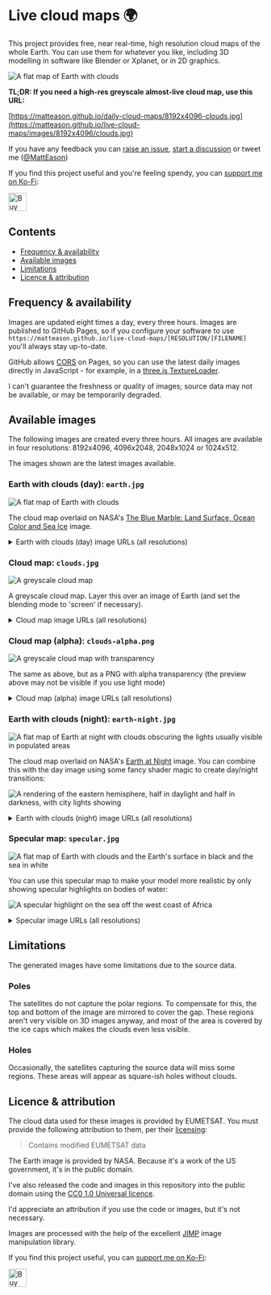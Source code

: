 # Live cloud maps 🌍

This project provides free, near real-time, high resolution cloud maps of the whole Earth. You can use them for whatever you like, including 3D modelling in software like Blender or Xplanet, or in 2D graphics.

![A flat map of Earth with clouds](https://matteason.github.io/live-cloud-maps/images/1024x512/earth.jpg)

**TL;DR: If you need a high-res greyscale almost-live cloud map, use this URL:**

[https://matteason.github.io/daily-cloud-maps/8192x4096-clouds.jpg](https://matteason.github.io/live-cloud-maps/images/8192x4096/clouds.jpg)

If you have any feedback you can [raise an issue](https://github.com/matteason/live-cloud-maps/issues/new), [start a discussion](https://github.com/matteason/live-cloud-maps/discussions/new) or tweet me ([@MattEason](https://twitter.com/MattEason))

If you find this project useful and you're feeling spendy, you can <a href='https://ko-fi.com/R5R2CWXB1' target='_blank'>support me on Ko-Fi</a>:

<a href='https://ko-fi.com/R5R2CWXB1' target='_blank'><img height='36' style='border:0px;height:36px;' src='https://cdn.ko-fi.com/cdn/kofi1.png?v=3' border='0' alt='Buy Me a Coffee at ko-fi.com' /></a>

## Contents
* [Frequency & availability](#frequency--availability)
* [Available images](#available-images)
* [Limitations](#limitations)
* [Licence & attribution](#licence--attribution)

## Frequency & availability
Images are updated eight times a day, every three hours. Images are published to GitHub Pages, so if you configure your software to
use `https://matteason.github.io/live-cloud-maps/[RESOLUTION/[FILENAME]` you'll always stay up-to-date.

GitHub allows [CORS](https://developer.mozilla.org/en-US/docs/Web/HTTP/CORS) on Pages, so you can use the latest daily images directly in JavaScript - for example, in a [three.js TextureLoader](https://threejs.org/docs/#api/en/loaders/TextureLoader).

I can't guarantee the freshness or quality of images; source data may not be available, or may be temporarily degraded.

## Available images

The following images are created every three hours. All images are available in four resolutions: 8192x4096, 4096x2048, 2048x1024 or 1024x512.

The images shown are the latest images available.

### Earth with clouds (day): `earth.jpg`

![A flat map of Earth with clouds](https://matteason.github.io/live-cloud-maps/images/1024x512/earth.jpg)

The cloud map overlaid on NASA's
[The Blue Marble: Land Surface, Ocean Color and Sea Ice](https://visibleearth.nasa.gov/images/57730/the-blue-marble-land-surface-ocean-color-and-sea-ice)
image.

<details>
  <summary>Earth with clouds (day) image URLs (all resolutions)</summary>
These URLs are for the latest images:

* [1024x512 Earth with clouds (day)](https://matteason.github.io/live-cloud-maps/images/1024x512/earth.jpg)
* [2048x1024 Earth with clouds (day)](https://matteason.github.io/live-cloud-maps/images/2048x1024/earth.jpg)
* [4096x2048 Earth with clouds (day)](https://matteason.github.io/live-cloud-maps/images/4096x2048/earth.jpg)
* [8192x4096 Earth with clouds (day)](https://matteason.github.io/live-cloud-maps/images/8192x4096/earth.jpg)
</details>

### Cloud map: `clouds.jpg`

![A greyscale cloud map](https://matteason.github.io/live-cloud-maps/images/1024x512/clouds.jpg)

A greyscale cloud map. Layer this over an image of Earth (and set the blending mode to 'screen' if necessary).

<details>
  <summary>Cloud map image URLs (all resolutions)</summary>
These URLs are for the latest images:

* [1024x512 cloud map](https://matteason.github.io/live-cloud-maps/images/1024x512/clouds.jpg)
* [2048x1024 cloud map](https://matteason.github.io/live-cloud-maps/images/2048x1024/clouds.jpg)
* [4096x2048 cloud map](https://matteason.github.io/live-cloud-maps/images/4096x2048/clouds.jpg)
* [8192x4096 cloud map](https://matteason.github.io/live-cloud-maps/images/8192x4096/clouds.jpg)
</details>


### Cloud map (alpha): `clouds-alpha.png`

![A greyscale cloud map with transparency](https://matteason.github.io/live-cloud-maps/images/1024x512/clouds-alpha.png)

The same as above, but as a PNG with alpha transparency (the preview above may not be visible if you use light mode)

<details>
  <summary>Cloud map (alpha) image URLs (all resolutions)</summary>
These URLs are for the latest images:

* [1024x512 cloud map (alpha)](https://matteason.github.io/live-cloud-maps/images/1024x512/clouds-alpha.png)
* [2048x1024 cloud map (alpha)](https://matteason.github.io/live-cloud-maps/images/2048x1024/clouds-alpha.png)
* [4096x2048 cloud map (alpha)](https://matteason.github.io/live-cloud-maps/images/4096x2048/clouds-alpha.png)
* [8192x4096 cloud map (alpha)](https://matteason.github.io/live-cloud-maps/images/8192x4096/clouds-alpha.png)
</details>


### Earth with clouds (night): `earth-night.jpg`

![A flat map of Earth at night with clouds obscuring the lights usually visible in populated areas](https://matteason.github.io/live-cloud-maps/images/1024x512/earth-night.jpg)

The cloud map overlaid on NASA's
[Earth at Night](https://earthobservatory.nasa.gov/features/NightLights)
image. You can combine this with the day image using some fancy shader magic to create day/night transitions:

![A rendering of the eastern hemisphere, half in daylight and half in darkness, with city lights showing](https://user-images.githubusercontent.com/1935173/181506151-764c80c3-1069-4d62-b294-34d00d2ed319.png)

<details>
  <summary>Earth with clouds (night) image URLs (all resolutions)</summary>
These URLs are for the latest images:

* [1024x512 Earth with clouds (night)](https://matteason.github.io/live-cloud-maps/images/1024x512/earth-night.jpg)
* [2048x1024 Earth with clouds (night)](https://matteason.github.io/live-cloud-maps/images/2048x1024/earth-night.jpg)
* [4096x2048 Earth with clouds (night)](https://matteason.github.io/live-cloud-maps/images/4096x2048/earth-night.jpg)
* [8192x4096 Earth with clouds (night)](https://matteason.github.io/live-cloud-maps/images/8192x4096/earth-night.jpg)
</details>

### Specular map: `specular.jpg`

![A flat map of Earth with clouds and the Earth's surface in black and the sea in white](https://matteason.github.io/live-cloud-maps/images/1024x512/specular.jpg)

You can use this specular map to make your model more realistic by only showing specular highlights on bodies of water:

![A specular highlight on the sea off the west coast of Africa](https://user-images.githubusercontent.com/1935173/181506465-9a97c504-dceb-4c91-9642-6bd904fb868f.png)

<details>
  <summary>Specular image URLs (all resolutions)</summary>
These URLs are for the latest images:

* [1024x512 specular](https://matteason.github.io/live-cloud-maps/images/1024x512/specular.jpg)
* [2048x1024 specular](https://matteason.github.io/live-cloud-maps/images/2048x1024/specular.jpg)
* [4096x2048 specular](https://matteason.github.io/live-cloud-maps/images/4096x2048/specular.jpg)
* [8192x4096 specular](https://matteason.github.io/live-cloud-maps/images/8192x4096/specular.jpg)
</details>


## Limitations
The generated images have some limitations due to the source data.

### Poles
The satellites do not capture the polar regions. To compensate for this, the top and bottom of the image are mirrored to cover the gap. These regions aren't very visible on 3D images anyway, and most of the area is covered by the ice caps which makes the clouds even less visible.

### Holes
Occasionally, the satellites capturing the source data will miss some regions. These areas will appear as square-ish
holes without clouds.

## Licence & attribution

The cloud data used for these images is provided by EUMETSAT. You must provide the following attribution to them, per their [licensing](https://www.eumetsat.int/eumetsat-data-licensing):

> Contains modified EUMETSAT data

The Earth image is provided by NASA. Because it's a work of the US government, it's in the public domain.

I've also released the code and images in this repository into the public domain using the
[CC0 1.0 Universal licence](https://creativecommons.org/publicdomain/zero/1.0/).

I'd appreciate an attribution if you use the code or images, but it's not necessary.

Images are processed with the help of the excellent [JIMP](https://github.com/oliver-moran/jimp) image manipulation library.

If you find this project useful, you can <a href='https://ko-fi.com/R5R2CWXB1' target='_blank'>support me on Ko-Fi</a>:

<a href='https://ko-fi.com/R5R2CWXB1' target='_blank'><img height='36' style='border:0px;height:36px;' src='https://cdn.ko-fi.com/cdn/kofi1.png?v=3' border='0' alt='Buy Me a Coffee at ko-fi.com' /></a>

